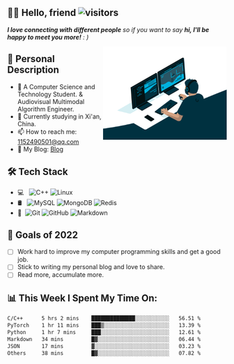 ## 🙋‍♂️ Hello, friend ![visitors](https://img.shields.io/badge/dynamic/json?color=informational&label=visitor&query=value&url=https%3A%2F%2Fapi.countapi.xyz%2Fhit%2Fovercautiou.overcautiou%2Freadme)

 <em><b>I love connecting with different people</b> so if you want to say <b>hi, I'll be happy to meet you more!</b> : )</em>


<img align="right" alt="GIF" src="https://github.com/Overcautious/Overcautious/blob/main/code.gif" width="284" title="Say HI">

## 📔 Personal Description
- 🌱 A Computer Science and Technology Student. & Audiovisual Multimodal Algorithm Engineer.
- 👯 Currently studying in Xi'an, China.
- 📫 How to reach me: 1152490501@qq.com
- 🙌 My Blog: [Blog](https://blog.csdn.net/qq_44700810)


## 🛠  Tech Stack

- 💻 &#160; ![C++](https://img.shields.io/badge/-C++-333333?style=flat&logo=cplusplus&logoColor=00599c)
![Linux](https://img.shields.io/badge/-Linux-333333?style=flat&logo=Linux&logoColor=FCC624)
- 🛢 &#160; ![MySQL](https://img.shields.io/badge/-MySQL-333333?style=flat&logo=mysql)
![MongoDB](https://img.shields.io/badge/-MongoDB-333333?style=flat&logo=mongodb)
![Redis](https://img.shields.io/badge/-Redis-333333?style=flat&logo=redis)
- 🔧 &#160;![Git](https://img.shields.io/badge/-Git-333333?style=flat&logo=git)
![GitHub](https://img.shields.io/badge/-GitHub-333333?style=flat&logo=github)
![Markdown](https://img.shields.io/badge/-Markdown-333333?style=flat&logo=markdown)



## 🔭 Goals of 2022
- [ ] Work hard to improve my computer programming skills and get a good job. 
- [ ] Stick to writing my personal blog and love to share. 
- [ ] Read more, accumulate more.

<!-- 
![](https://github-readme-stats.vercel.app/api?username=Overcautious)-->

## 📊 This Week I Spent My Time On:
<!--START_SECTION:waka-->
```text
C/C++      5 hrs 2 mins    ██████████████░░░░░░░░░░░   56.51 % 
PyTorch    1 hr 11 mins    ███▒░░░░░░░░░░░░░░░░░░░░░   13.39 % 
Python     1 hr 7 mins     ███░░░░░░░░░░░░░░░░░░░░░░   12.61 % 
Markdown   34 mins         █▓░░░░░░░░░░░░░░░░░░░░░░░   06.44 % 
JSON       17 mins         ▓░░░░░░░░░░░░░░░░░░░░░░░░   03.23 % 
Others     38 mins         █▓░░░░░░░░░░░░░░░░░░░░░░░   07.82 %
```
<!--END_SECTION:waka-->

